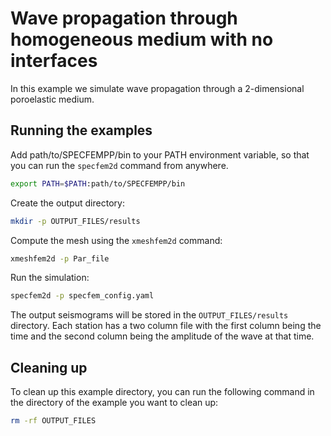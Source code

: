# Wave propagation through homogeneous medium with no interfaces

In this example we simulate wave propagation through a 2-dimensional poroelastic medium.


## Running the examples

Add path/to/SPECFEMPP/bin to your PATH environment variable, so that you can
run the `specfem2d` command from anywhere.

```bash
export PATH=$PATH:path/to/SPECFEMPP/bin
```

Create the output directory:

```bash
mkdir -p OUTPUT_FILES/results
```

Compute the mesh using the `xmeshfem2d` command:

```bash
xmeshfem2d -p Par_file
```

Run the simulation:

```bash
specfem2d -p specfem_config.yaml
```

The output seismograms will be stored in the `OUTPUT_FILES/results` directory.
Each station has a two column file with the first column being the time and the
second column being the amplitude of the wave at that time.

## Cleaning up

To clean up this example directory, you can run the following command in the
directory of the example you want to clean up:

```bash
rm -rf OUTPUT_FILES
```
